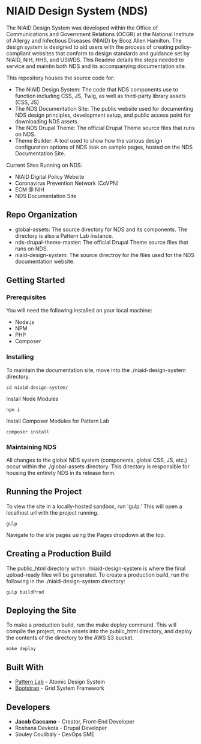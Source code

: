 # NIAID Design System (NDS)

The NIAID Design System was developed within the Office of Communications and Government Relations (OCGR) at the National Institute of Allergy and Infectious Diseases (NIAID) by Booz Allen Hamilton. The design system is designed to aid users with the process of creating policy-compliant websites that conform to design standards and guidance set by NIAID, NIH, HHS, and USWDS. This Readme details the steps needed to service and maintin both NDS and its accompanying documentation site.

This repository houses the source code for:
* The NIAID Design System: The code that NDS components use to function including CSS, JS, Twig, as well as third-party library assets (CSS, JS)
* The NDS Documentation Site: The public website used for documenting NDS design principles, development setup, and public access point for downloading NDS assets.
* The NDS Drupal Theme: The official Drupal Theme source files that runs on NDS.
* Theme Builder: A tool used to show how the various design configuration options of NDS look on sample pages, hosted on the NDS Documentation Site.

Current Sites Running on NDS:
* NIAID Digital Policy Website
* Coronavirus Prevention Network (CoVPN)
* ECM @ NIH
* NDS Documentation Site

## Repo Organization

* global-assets: The source directory for NDS and its components. The directory is also a Pattern Lab instance.
* nds-drupal-theme-master: The official Drupal Theme source files that runs on NDS.
* niaid-design-system: The source directroy for the files used for the NDS documentation website.

## Getting Started

### Prerequisites

You will need the following installed on your local machine:

* Node.js
* NPM
* PHP
* Composer

### Installing

To maintain the documentation site, move into the ./niaid-design-system directory.

```
cd niaid-design-system/
```

Install Node Modules

```
npm i
```

Install Composer Modules for Pattern Lab

```
composer install
```

### Maintaining NDS

All changes to the global NDS system (components, global CSS, JS, etc.) occur within the ./global-assets directory. This directory is responsible for housing the entirety NDS in its release form.

## Running the Project

To view the site in a locally-hosted sandbox, run 'gulp.' This will open a localhost url with the project running.

```
gulp
```

Navigate to the site pages using the Pages dropdown at the top.

## Creating a Production Build

The public_html directory within ./niaid-design-system is where the final upload-ready files will be generated. To create a production build, run the following in the ./niaid-design-system directory:

```
gulp buildProd
```

## Deploying the Site

To make a production build, run the make deploy command. This will compile the project, move assets into the public_html directory, and deploy the contents of the directory to the AWS S3 bucket.

```
make deploy
```

## Built With

* [Pattern Lab](https://patternlab.io/) - Atomic Design System
* [Bootstrap](https://getbootstrap.com/) - Grid System Framework

## Developers

* **Jacob Caccamo** - Creator, Front-End Developer
* Roshana Devkota - Drupal Developer
* Souley Coulibaly - DevOps SME